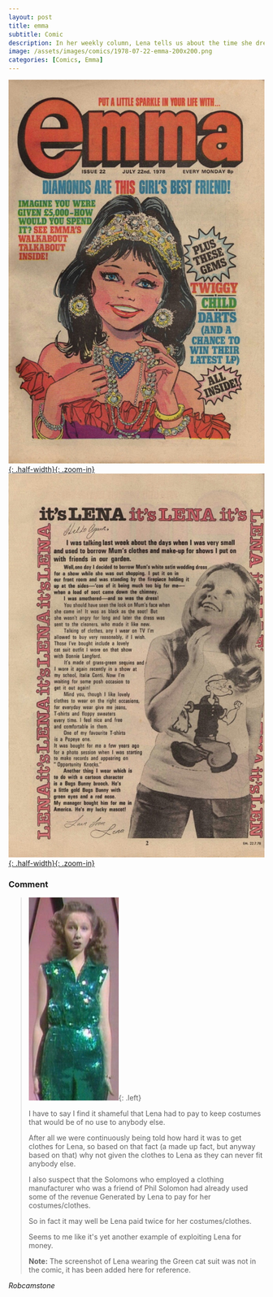 ```yaml
---
layout: post
title: emma
subtitle: Comic
description: In her weekly column, Lena tells us about the time she dressed up in her mum's wedding dress and stood too close to the fire, and got it covered in soot. Click on the link to view full article.
image: /assets/images/comics/1978-07-22-emma-200x200.png
categories: [Comics, Emma]
---
```


[![Front Cover Of The Emma Comic dated 22 July 1978](/assets/images/comics/1978-07-22-emma-front-cover.jpg){: .half-width}{: .zoom-in}](/assets/images/comics/1978-07-22-emma-front-cover.jpg)
[![Page 2 Of The Emma Comic dated 22 July 1978](/assets/images/comics/1978-07-22-emma-page-2.jpg){: .half-width}{: .zoom-in}](/assets/images/comics/1978-07-22-emma-page-2.jpg)

### Comment
> ![Lena Zavaroni Wearing A Green Cat Suit](/assets/images/comics/1978-07-22-buy-the-costume.png){: .left}
>
> I have to say I find it shameful that Lena had to pay to keep costumes that would be of no use to anybody else.
>
> After all we were continuously being told how hard it was to get clothes for Lena, so based on that fact (a made up fact, but anyway based on that) why not given the clothes to Lena as they can never fit anybody else.
>
> I also suspect that the Solomons who employed a clothing manufacturer who was a friend of Phil Solomon had already used some of the revenue Generated by Lena to pay for her costumes/clothes.
>
> So in fact it may well be Lena paid twice for her costumes/clothes.
>
> Seems to me like it's yet another example of exploiting Lena for money.
>
> **Note:** The screenshot of Lena wearing the Green cat suit was not in the comic, it has been added here for reference.

<cite>Robcamstone</cite>

